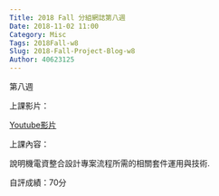 ```yaml
---
Title: 2018 Fall 分組網誌第八週
Date: 2018-11-02 11:00
Category: Misc
Tags: 2018Fall-w8
Slug: 2018-Fall-Project-Blog-w8
Author: 40623125
---
```


第八週

<!-- PELICAN_END_SUMMARY -->

上課影片：

[Youtube影片](https://www.youtube.com/watch?v=yAzfQm2gBEQ)

上課內容：

說明機電資整合設計專案流程所需的相關套件運用與技術.

自評成績：70分